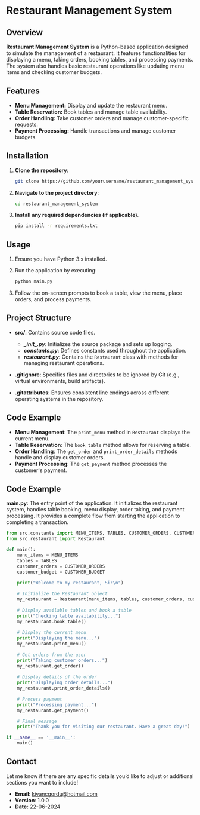 # Restaurant Management System

## Overview
**Restaurant Management System** is a Python-based application designed to simulate the management of a restaurant. It features functionalities for displaying a menu, taking orders, booking tables, and processing payments. The system also handles basic restaurant operations like updating menu items and checking customer budgets.

## Features
* **Menu Management:** Display and update the restaurant menu.
* **Table Reservation:** Book tables and manage table availability.
* **Order Handling:** Take customer orders and manage customer-specific requests.
* **Payment Processing:** Handle transactions and manage customer budgets.

## Installation
1. **Clone the repository**: 
    ```bash
    git clone https://github.com/yourusername/restaurant_management_system.git
    ```

2. **Navigate to the project directory**:  
    ```bash
    cd restaurant_management_system
    ```

3. **Install any required dependencies (if applicable)**.
    ```bash
    pip install -r requirements.txt
    ```

## Usage  
1. Ensure you have Python 3.x installed.

2. Run the application by executing:
    ```bash
    python main.py
    ```

3. Follow the on-screen prompts to book a table, view the menu, place orders, and process payments.

## Project Structure
* **src/**: Contains source code files.
  * ***\__init__.py***: Initializes the source package and sets up logging.
  * ***constants.py***: Defines constants used throughout the application.
  * ***restaurant.py***: Contains the `Restaurant` class with methods for managing restaurant operations.
  
* **.gitignore**: Specifies files and directories to be ignored by Git (e.g., virtual environments, build artifacts).
* **.gitattributes**: Ensures consistent line endings across different operating systems in the repository.

## Code Example
* **Menu Management**: The `print_menu` method in `Restaurant` displays the current menu.
* **Table Reservation**: The `book_table` method allows for reserving a table.
* **Order Handling**: The `get_order` and `print_order_details` methods handle and display customer orders.
* **Payment Processing**: The `get_payment` method processes the customer's payment.

## Code Example
**main.py**: The entry point of the application. It initializes the restaurant system, handles table booking, menu display, order taking, and payment processing. It provides a complete flow from starting the application to completing a transaction.

```python
from src.constants import MENU_ITEMS, TABLES, CUSTOMER_ORDERS, CUSTOMER_BUDGET
from src.restaurant import Restaurant

def main():
    menu_items = MENU_ITEMS
    tables = TABLES
    customer_orders = CUSTOMER_ORDERS
    customer_budget = CUSTOMER_BUDGET

    print("Welcome to my restaurant, Sir\n")
    
    # Initialize the Restaurant object
    my_restaurant = Restaurant(menu_items, tables, customer_orders, customer_budget)
    
    # Display available tables and book a table
    print("Checking table availability...")
    my_restaurant.book_table()
    
    # Display the current menu
    print("Displaying the menu...")
    my_restaurant.print_menu()
    
    # Get orders from the user
    print("Taking customer orders...")
    my_restaurant.get_order()
    
    # Display details of the order
    print("Displaying order details...")
    my_restaurant.print_order_details()
    
    # Process payment
    print("Processing payment...")
    my_restaurant.get_payment()

    # Final message
    print("Thank you for visiting our restaurant. Have a great day!")

if __name__ == '__main__':
    main()

```

## Contact
Let me know if there are any specific details you’d like to adjust or additional sections you want to include!  
* **Email**: kivancgordu@hotmail.com
* **Version**: 1.0.0
* **Date**: 22-06-2024
